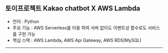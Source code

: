 ## 토이프로젝트 Kakao chatbot X AWS Lambda 

* 언어 : Python 
* 주요 기능 : AWS Serverless를 이용 하여 서버 없이도 이벤트성 함수로도 서비스를 구현 가능 
* 핵심 스택 : AWS Lambda, AWS Api Gateway, AWS RDS(MySQL)
----

